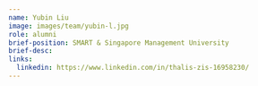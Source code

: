 ```yaml
---
name: Yubin Liu
image: images/team/yubin-l.jpg
role: alumni
brief-position: SMART & Singapore Management University
brief-desc: 
links:
  linkedin: https://www.linkedin.com/in/thalis-zis-16958230/
---
```


